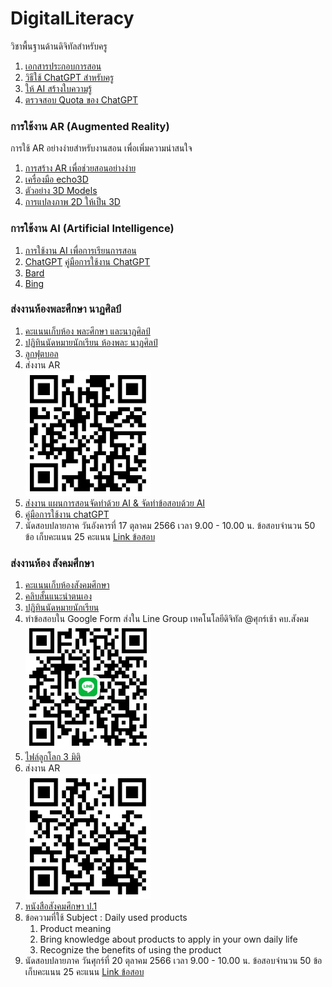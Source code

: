 # DigitalLiteracy

วิชาพื้นฐานด้านดิจิทัลสำหรับครู
1. [เอกสารประกอบการสอน](https://drive.google.com/drive/folders/1tO8sIzBNwzVYqPB4uA5vPBMpsJoktc4d?usp=drive_link)
1. [วิธีใช้ ChatGPT สำหรับครู](https://blog.classpoint.io/th/%E0%B8%A7%E0%B8%B4%E0%B8%98%E0%B8%B5%E0%B9%83%E0%B8%8A%E0%B9%89-chatgpt-%E0%B8%AD%E0%B8%A2%E0%B9%88%E0%B8%B2%E0%B8%87%E0%B8%A1%E0%B8%B7%E0%B8%AD%E0%B8%AD%E0%B8%B2%E0%B8%8A%E0%B8%B5%E0%B8%9E-%E0%B8%95/#chat-gpt-examples-for-lesson-planning)
1. [ให้ AI สร้างใบความรู้](https://www.youtube.com/watch?v=4tzaQ5GtK7Q)
1. [ตรวจสอบ Quota ของ ChatGPT](https://platform.openai.com/account/usage)

### การใช้งาน AR (Augmented Reality)
การใช้ AR อย่างง่ายสำหรับงานสอน เพื่อเพิ่มความน่าสนใจ
1. [การสร้าง AR เพื่อช่วยสอนอย่างง่าย](https://medium.com/echo3d/how-to-create-3d-content-and-see-it-in-ar-free-no-coding-required-369e5b4a4b3e)
2. [เครื่องมือ echo3D](https://console.echo3d.com/)
3. [ตัวอย่าง 3D Models](https://rigmodels.com/index.php?manualsearch=1&searchkeyword=pokemon)
4. [การแปลงภาพ 2D ให้เป็น 3D](https://products.aspose.app/3d/conversion/jpg-to-glb)

### การใช้งาน AI (Artificial Intelligence)
1. [การใช้งาน AI เพื่อการเรียนการสอน](https://www.ets.kmutt.ac.th/post/ai-in-education#viewer-7cch2)
2. [ChatGPT](https://chat.openai.com/)  [คู่มือการใช้งาน ChatGPT](https://techintegration.ets.kmutt.ac.th/download?name=%E0%B8%84%E0%B8%B9%E0%B9%88%E0%B8%A1%E0%B8%B7%E0%B8%AD%20ChatGPT.pdf)
3. [Bard](https://bard.google.com/)
4. [Bing](https://www.bing.com/)

### ส่งงานห้องพละศึกษา นาฏศิลป์
1. [คะแนนเก็บห้อง พละศึกษา และนาฏศิลป์](https://github.com/suwat9/DigitalLiteracy/blob/main/images/Grade-%E0%B8%9E%E0%B8%A5%E0%B8%B0-%E0%B8%99%E0%B8%B2%E0%B8%8F%E0%B8%A8%E0%B8%B4%E0%B8%A5%E0%B8%9B%E0%B9%8C.pdf)
1. [ปฏิทินนัดหมายนักเรียน ห้องพละ นาฏศิลป์](https://padlet.com/suwattac/padlet-ngl89kdrfdzyls4n)
2. [ลูกฟุตบอล](https://free3d.com/3d-model/soccer-ball-80310.html)
3. ส่งงาน AR <br> <img src="https://github.com/suwat9/DigitalLiteracy/blob/main/images/%E0%B8%87%E0%B8%B2%E0%B8%99AR%20%E0%B8%9E%E0%B8%A5%E0%B8%B0.png" alt="ส่งงาน AR" width="200"/>
4. [ส่งงาน แผนการสอนจัดทำด้วย AI & จัดทำข้อสอบด้วย AI](https://padlet.com/suwattae32_/canva-oc029irrxrsitgxh)
5. [คู่มือการใช้งาน chatGPT](https://github.com/suwat9/DigitalLiteracy/blob/main/images/%E0%B8%84%E0%B8%B9%E0%B9%88%E0%B8%A1%E0%B8%B7%E0%B8%AD%20ChatGPT.pdf)
6. นัดสอบปลายภาค วันอังคารที่ 17 ตุลาคม 2566 เวลา 9.00 - 10.00 น. ข้อสอบจำนวน 50 ข้อ เก็บคะแนน 25 คะแนน [Link ข้อสอบ]()
   
### ส่งงานห้อง สังคมศึกษา
1. [คะแนนเก็บห้องสังคมศึกษา](https://github.com/suwat9/DigitalLiteracy/blob/main/images/suwat-grade-1-2566.pdf)
1. [คลิบสั้นแนะนำตนเอง](https://padlet.com/suwattac/padlet-aoh2ubx5udepy080)
2. [ปฏิทินนัดหมายนักเรียน](https://padlet.com/suwattac/padlet-ngl89kdrfdzyls4n)
3. ทำข้อสอบใน Google Form ส่งใน Line Group เทคโนโลยีดิจิทัล @ศุกร์เช้า คบ.สังคม <br> <img src="https://github.com/suwat9/DigitalLiteracy/blob/main/images/%E0%B8%81%E0%B8%A5%E0%B8%B8%E0%B9%88%E0%B8%A1%20%E0%B9%80%E0%B8%97%E0%B8%84%E0%B9%82%E0%B8%99%E0%B9%82%E0%B8%A5%E0%B8%A2%E0%B8%B5%E0%B8%94%E0%B8%B4%E0%B8%88%E0%B8%B4%E0%B8%97%E0%B8%B1%E0%B8%A5%20%40%E0%B8%A8%E0%B8%B8%E0%B8%81%E0%B8%A3%E0%B9%8C%E0%B9%80%E0%B8%8A%E0%B9%89%E0%B8%B2%20%E0%B8%84%E0%B8%9A.%E0%B8%AA%E0%B8%B1%E0%B8%87%E0%B8%84%E0%B8%A1.png" alt='ส่งงาน Google Form' width='200'/>
1. [ไฟล์ลูกโลก 3 มิติ](https://drive.google.com/file/d/1I5EMv6IiVRzUUCCjrKQwU6roRU-F0ysm/view?usp=sharing)
4. ส่งงาน AR <br> <img src="https://github.com/suwat9/DigitalLiteracy/blob/main/images/%E0%B8%AA%E0%B9%88%E0%B8%87%20AR%20%E0%B8%AA%E0%B8%B1%E0%B8%87%E0%B8%84%E0%B8%A1.png" alt="ส่งงาน AR" width="200"/>
1. [หนังสือสังคมศึกษา ป.1](https://dltv.ac.th/teachplan/episode/60995)
2. ข้อความที่ใช้
   Subject : Daily used products
   1. Product meaning
   2. Bring knowledge about products to apply in your own daily life
   3. Recognize the benefits of using the product
1. นัดสอบปลายภาค วันศุกร์ที่ 20 ตุลาคม 2566 เวลา 9.00 - 10.00 น. ข้อสอบจำนวน 50 ข้อ เก็บคะแนน 25 คะแนน [Link ข้อสอบ](https://forms.gle/Va1DxzftXisYpLoz5)

